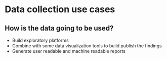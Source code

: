 # Data collection use cases

## How is the data going to be used?
- Build exploratory platforms
- Combine with some data visualization tools to build publish the findings
- Generate user readable and machine readable reports